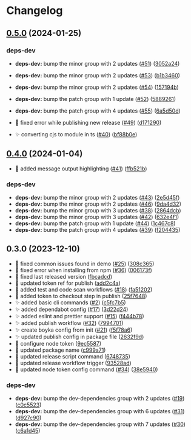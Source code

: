 # Changelog

## [0.5.0](https://github.com/BoykaFramework/boyka-cli/compare/0.4.0...0.5.0) (2024-01-25)


### deps-dev

* **deps-dev:** bump the minor group with 2 updates ([#51](https://github.com/BoykaFramework/boyka-cli/issues/51)) ([3052a24](https://github.com/BoykaFramework/boyka-cli/commit/3052a24e77f822c119d43d556a9cdbd913c17e15))
* **deps-dev:** bump the minor group with 2 updates ([#53](https://github.com/BoykaFramework/boyka-cli/issues/53)) ([b1b3460](https://github.com/BoykaFramework/boyka-cli/commit/b1b346019ebe4bee05ceff8d07a9356809523a59))
* **deps-dev:** bump the minor group with 2 updates ([#54](https://github.com/BoykaFramework/boyka-cli/issues/54)) ([157194b](https://github.com/BoykaFramework/boyka-cli/commit/157194b8e7c1792cf93a8824a0e6a34c8178cbe1))
* **deps-dev:** bump the patch group with 1 update ([#52](https://github.com/BoykaFramework/boyka-cli/issues/52)) ([5889261](https://github.com/BoykaFramework/boyka-cli/commit/588926141f9e67ae2750a01bfd9ecb966190a516))
* **deps-dev:** bump the patch group with 4 updates ([#55](https://github.com/BoykaFramework/boyka-cli/issues/55)) ([6a5d50d](https://github.com/BoykaFramework/boyka-cli/commit/6a5d50d3aabe8289cbd483024d4dc71527e52a87))


* :bug: fixed error while publishing new release ([#49](https://github.com/BoykaFramework/boyka-cli/issues/49)) ([d171290](https://github.com/BoykaFramework/boyka-cli/commit/d1712903b60ad0eac67f06ef505191ccea2674eb))
* :sparkles: converting cjs to module in ts ([#40](https://github.com/BoykaFramework/boyka-cli/issues/40)) ([bf88b0e](https://github.com/BoykaFramework/boyka-cli/commit/bf88b0e1b95918e468023c8ad27cb5ee47f0f5d5))

## [0.4.0](https://github.com/BoykaFramework/boyka-cli/compare/0.3.0...0.4.0) (2024-01-04)


* :lipstick: added message output highlighting ([#41](https://github.com/BoykaFramework/boyka-cli/issues/41)) ([ffb521b](https://github.com/BoykaFramework/boyka-cli/commit/ffb521ba464e3ab668f3d360c4627cc7393bc13e))


### deps-dev

* **deps-dev:** bump the minor group with 2 updates ([#43](https://github.com/BoykaFramework/boyka-cli/issues/43)) ([2e5d45f](https://github.com/BoykaFramework/boyka-cli/commit/2e5d45f4648a9b2ef4ebc27a0f88210484f26ea3))
* **deps-dev:** bump the minor group with 2 updates ([#46](https://github.com/BoykaFramework/boyka-cli/issues/46)) ([9da4d32](https://github.com/BoykaFramework/boyka-cli/commit/9da4d32b44695c74b376d2f56d5ad16d9daaf1d0))
* **deps-dev:** bump the minor group with 3 updates ([#38](https://github.com/BoykaFramework/boyka-cli/issues/38)) ([2864dcb](https://github.com/BoykaFramework/boyka-cli/commit/2864dcb533dc3a1f24588d56298fe981b23c7806))
* **deps-dev:** bump the minor group with 3 updates ([#42](https://github.com/BoykaFramework/boyka-cli/issues/42)) ([632e4f1](https://github.com/BoykaFramework/boyka-cli/commit/632e4f15927c078515520c90c2db038f93876a9f))
* **deps-dev:** bump the patch group with 1 update ([#44](https://github.com/BoykaFramework/boyka-cli/issues/44)) ([1c467c8](https://github.com/BoykaFramework/boyka-cli/commit/1c467c8d7eae6839b1dd66ce3a794fda93236aed))
* **deps-dev:** bump the patch group with 4 updates ([#39](https://github.com/BoykaFramework/boyka-cli/issues/39)) ([f204435](https://github.com/BoykaFramework/boyka-cli/commit/f204435ad415cb6d0ec152c067678242eed088c7))

## 0.3.0 (2023-12-10)


* :bug: fixed common issues found in demo ([#25](https://github.com/BoykaFramework/boyka-cli/issues/25)) ([308c365](https://github.com/BoykaFramework/boyka-cli/commit/308c365203c33ebcae20e821359840cf1bd3d5df))
* :bug: fixed error when installing from npm ([#36](https://github.com/BoykaFramework/boyka-cli/issues/36)) ([006173f](https://github.com/BoykaFramework/boyka-cli/commit/006173f4da80293b5fce2665a3e94ba2dfc394b4))
* :bug: fixed last released version ([fbcadcd](https://github.com/BoykaFramework/boyka-cli/commit/fbcadcd0f5ccc1bf68dca88c57683b9532bb7867))
* :bug: updated token ref for publish ([add2c4a](https://github.com/BoykaFramework/boyka-cli/commit/add2c4a69f4fc0c0b33068cc48c3d3227747339e))
* :green_heart: added test and code scan workflows ([#18](https://github.com/BoykaFramework/boyka-cli/issues/18)) ([fa51202](https://github.com/BoykaFramework/boyka-cli/commit/fa51202ceb488f67cbdac4d20c27e01db9714391))
* :green_heart: added token to checkout step in publish ([25f7648](https://github.com/BoykaFramework/boyka-cli/commit/25f764820fe910a6d8e3dab5aa2a9a06c6f77e76))
* :sparkles: added basic cli commands ([#2](https://github.com/BoykaFramework/boyka-cli/issues/2)) ([c5fc7b5](https://github.com/BoykaFramework/boyka-cli/commit/c5fc7b5beabe10a18a8bae5a193bff0e166e9dd8))
* :sparkles: added dependabot config ([#17](https://github.com/BoykaFramework/boyka-cli/issues/17)) ([3d22d24](https://github.com/BoykaFramework/boyka-cli/commit/3d22d24453f56a1d04aee495e602e81c568277e8))
* :sparkles: added eslint and prettier support ([#15](https://github.com/BoykaFramework/boyka-cli/issues/15)) ([f444b78](https://github.com/BoykaFramework/boyka-cli/commit/f444b78ce9c2a5903f369851d9522af1e0731c4e))
* :sparkles: added publish workflow ([#32](https://github.com/BoykaFramework/boyka-cli/issues/32)) ([7994701](https://github.com/BoykaFramework/boyka-cli/commit/7994701937521d526fcba87d994b8263127ba40d))
* :sparkles: create boyka config from init ([#21](https://github.com/BoykaFramework/boyka-cli/issues/21)) ([f5f78a6](https://github.com/BoykaFramework/boyka-cli/commit/f5f78a6460cf5effe5410d40240366c65709f3e9))
* :sparkles: updated publish config in package file ([2632f9d](https://github.com/BoykaFramework/boyka-cli/commit/2632f9d3d92bd4b4aa22f08e6211a55dd0d199cb))
* :wrench: configure node token ([9ec5587](https://github.com/BoykaFramework/boyka-cli/commit/9ec5587af9ad8693464b0d275c16de04e0af7ed1))
* :wrench: updated package name ([c999a71](https://github.com/BoykaFramework/boyka-cli/commit/c999a7160b377604465473f3ec45433b2b934dc7))
* :wrench: updated release script command ([6748735](https://github.com/BoykaFramework/boyka-cli/commit/674873537a5b80f45b2ccacec37b3da15d1f9149))
* :wrench: updated release workflow trigger ([93528ad](https://github.com/BoykaFramework/boyka-cli/commit/93528adb8be929e34fd20f5071e35f8fbf735ae6))
* 🐛 updated node token config command ([#34](https://github.com/BoykaFramework/boyka-cli/issues/34)) ([38e5940](https://github.com/BoykaFramework/boyka-cli/commit/38e59409bad958cecd400b1a2aaf3c32c76d94d1))


### deps-dev

* **deps-dev:** bump the dev-dependencies group with 2 updates ([#19](https://github.com/BoykaFramework/boyka-cli/issues/19)) ([c0c5523](https://github.com/BoykaFramework/boyka-cli/commit/c0c55239932a369d2ee40e41a580ae1e6137b11d))
* **deps-dev:** bump the dev-dependencies group with 6 updates ([#31](https://github.com/BoykaFramework/boyka-cli/issues/31)) ([d927c90](https://github.com/BoykaFramework/boyka-cli/commit/d927c904cbc3b26a1261dc09341fdb725ae242d7))
* **deps-dev:** bump the dev-dependencies group with 7 updates ([#30](https://github.com/BoykaFramework/boyka-cli/issues/30)) ([c6a1d45](https://github.com/BoykaFramework/boyka-cli/commit/c6a1d457abf0a7742b09c19ce775964165acf643))
